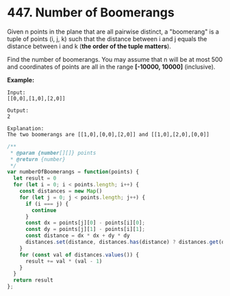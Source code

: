 # 447. Number of Boomerangs

Given n points in the plane that are all pairwise distinct, a "boomerang" is a tuple of points (i, j, k) such that the distance between i and j equals the distance between i and k (**the order of the tuple matters**).

Find the number of boomerangs. You may assume that n will be at most 500 and coordinates of points are all in the range **[-10000, 10000]** (inclusive).

**Example:**
```
Input:
[[0,0],[1,0],[2,0]]

Output:
2

Explanation:
The two boomerangs are [[1,0],[0,0],[2,0]] and [[1,0],[2,0],[0,0]]
```

```javascript
/**
 * @param {number[][]} points
 * @return {number}
 */
var numberOfBoomerangs = function(points) {
  let result = 0
  for (let i = 0; i < points.length; i++) {
    const distances = new Map()
    for (let j = 0; j < points.length; j++) {
      if (i === j) {
        continue
      }
      const dx = points[j][0] - points[i][0];
      const dy = points[j][1] - points[i][1];
      const distance = dx * dx + dy * dy
      distances.set(distance, distances.has(distance) ? distances.get(distance) + 1 : 1)
    }
    for (const val of distances.values()) {
      result += val * (val - 1)
    }
  }
  return result
};
```
